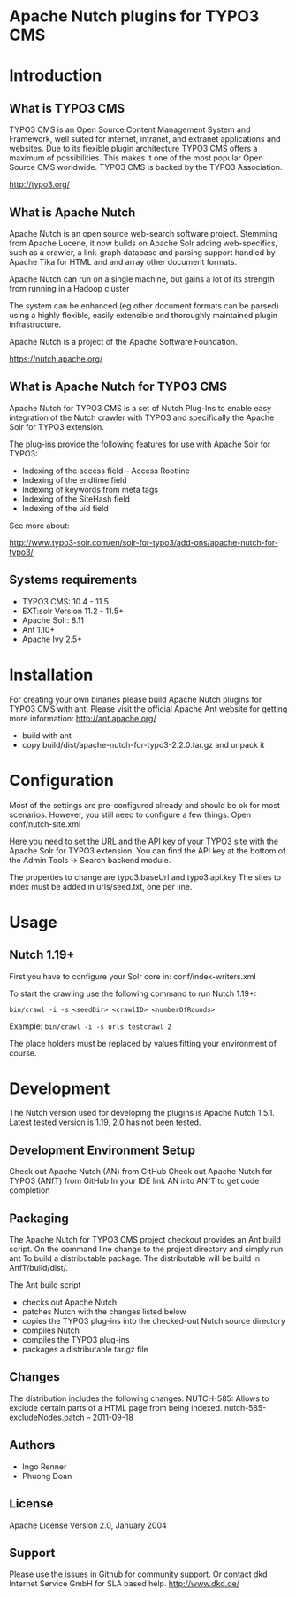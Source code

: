 Apache Nutch plugins for TYPO3 CMS
===============

# Introduction

## What is TYPO3 CMS

TYPO3 CMS is an Open Source Content Management System and Framework, well suited for internet, intranet, and extranet applications and websites. Due to its flexible plugin architecture TYPO3 CMS offers a maximum of possibilities. This makes it one of the most popular Open Source CMS worldwide.
TYPO3 CMS is backed by the TYPO3 Association.

http://typo3.org/

## What is Apache Nutch

Apache Nutch is an open source web-search software project. Stemming from Apache Lucene, it now builds on Apache Solr adding web-specifics, such as a crawler, a link-graph database and parsing support handled by Apache Tika for HTML and and array other document formats.

Apache Nutch can run on a single machine, but gains a lot of its strength from running in a Hadoop cluster

The system can be enhanced (eg other document formats can be parsed) using a highly flexible, easily extensible and thoroughly maintained plugin infrastructure.

Apache Nutch is a project of the Apache Software Foundation.

https://nutch.apache.org/

## What is Apache Nutch for TYPO3 CMS

Apache Nutch for TYPO3 CMS is a set of Nutch Plug-Ins to enable easy integration of the Nutch crawler with TYPO3 and specifically the Apache Solr for TYPO3 extension.

The plug-ins provide the following features for use with Apache Solr for TYPO3:

- Indexing of the access field – Access Rootline
- Indexing of the endtime field
- Indexing of keywords from meta tags
- Indexing of the SiteHash field
- Indexing of the uid field

See more about:

http://www.typo3-solr.com/en/solr-for-typo3/add-ons/apache-nutch-for-typo3/

## Systems requirements

- TYPO3 CMS: 10.4 - 11.5
- EXT:solr Version 11.2 - 11.5+
- Apache Solr: 8.11
- Ant 1.10+
- Apache Ivy 2.5+

# Installation

For creating your own binaries please build Apache Nutch plugins for TYPO3 CMS with ant. Please visit the official Apache Ant website for getting more information:
http://ant.apache.org/

- build with ant
- copy build/dist/apache-nutch-for-typo3-2.2.0.tar.gz and unpack it

# Configuration

Most of the settings are pre-configured already and should be ok for most scenarios. However, you still need to configure a few things. Open conf/nutch-site.xml

Here you need to set the URL and the API key of your TYPO3 site with the Apache Solr for TYPO3 extension. You can find the API key at the bottom of the Admin Tools → Search backend module.

The properties to change are typo3.baseUrl and typo3.api.key
The sites to index must be added in urls/seed.txt, one per line.

# Usage

## Nutch 1.19+

First you have to configure your Solr core in: conf/index-writers.xml

To start the crawling use the following command to run Nutch 1.19+:

`bin/crawl -i -s <seedDir> <crawlID> <numberOfRounds>`

Example: `bin/crawl -i -s urls testcrawl 2`

The place holders must be replaced by values fitting your environment of course.

# Development

The Nutch version used for developing the plugins is Apache Nutch 1.5.1. Latest tested version is 1.19, 2.0 has not been tested.

## Development Environment Setup

Check out Apache Nutch (AN) from GitHub
Check out Apache Nutch for TYPO3 (ANfT) from GitHub
In your IDE link AN into ANfT to get code completion

## Packaging

The Apache Nutch for TYPO3 CMS project checkout provides an Ant build script. On the command line change to the project directory and simply run ant To build a distributable package. The distributable will be build in AnfT/build/dist/.

The Ant build script
- checks out Apache Nutch
- patches Nutch with the changes listed below
- copies the TYPO3 plug-ins into the checked-out Nutch source directory
- compiles Nutch
- compiles the TYPO3 plug-ins
- packages a distributable tar.gz file

## Changes

The distribution includes the following changes:
NUTCH-585: Allows to exclude certain parts of a HTML page from being indexed.
nutch-585-excludeNodes.patch – 2011-09-18

## Authors

- Ingo Renner
- Phuong Doan

## License

Apache License Version 2.0, January 2004

## Support

Please use the issues in Github for community support. Or contact dkd Internet Service GmbH for SLA based help. http://www.dkd.de/
